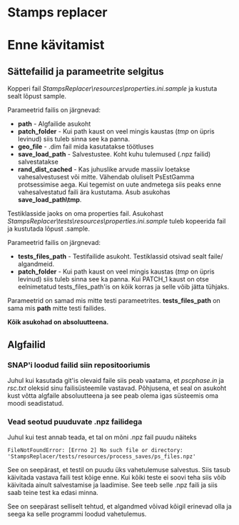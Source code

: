 # Stamps replacer

# Enne kävitamist

## Sättefailid ja parameetrite selgitus

Kopperi fail _StampsReplacer\resources\properties.ini.sample_ ja kustuta sealt lõpust sample.

Parameetrid failis on järgnevad:
* __path__ - Algfailide asukoht
* __patch_folder__ - Kui path kaust on veel mingis kaustas (_tmp_ on üpris levinud) siis tuleb sinna see ka panna.
* __geo_file__ - .dim fail mida kasutatakse töötluses
* __save_load_path__ - Salvestustee. Koht kuhu tulemused (.npz failid) salvestatakse 
* __rand_dist_cached__ - Kas juhuslike arvude massiiv loetakse vahesalvestusest või mitte. 
Vähendab oluliselt PsEstGamma protsessimise aega. Kui tegemist on uute andmetega siis peaks enne 
vahesalvestatud faili ära kustutama. Asub asukohas __save_load_path\tmp__.

Testiklasside jaoks on oma properties fail. Asukohast _StampsReplacer\tests\resources\properties.ini.sample_ tuleb kopeerida fail ja 
kustutada lõpust .sample.

Parameetrid failis on järgnevad:
* __tests_files_path__ - Testifailide asukoht. Testiklassid otsivad sealt faile/ algandmeid.
* __patch_folder__ - Kui path kaust on veel mingis kaustas (_tmp_ on üpris levinud) siis tuleb sinna see ka panna. 
Kui PATCH_1 kaust on otse eelnimetatud tests_files_path'is on kõik korras ja selle võib jätta tühjaks.

Parameetrid on samad mis mitte testi parameetrites. __tests_files_path__ on sama mis __path__ mitte testi failides.

__Kõik asukohad on absoluutteena.__   

## Algfailid

### SNAP'i loodud failid siin repositooriumis

Juhul kui kasutada git'is olevaid faile siis peab vaatama, et _pscphase.in_ ja _rsc.txt_ oleksid sinu failisüsteemile vastavad. 
Põhjusena, et seal on asukoht kust võtta algfaile absoluutteena ja see peab olema igas süsteemis oma moodi seadistatud.

### Vead seotud puuduvate .npz failidega

Juhul kui test annab teada, et tal on mõni .npz fail puudu näiteks

`FileNotFoundError: [Errno 2] No such file or directory: 'StampsReplacer/tests/resources/process_saves/ps_files.npz'`

See on seepärast, et testil on puudu üks vahetulemuse salvestus. Siis tasub käivitada vastava faili test kõige enne. 
Kui kõiki teste ei soovi teha siis võib käivitada ainult salvestamise ja laadimise. See teeb selle .npz faili ja siis saab 
teine test ka edasi minna. 

See on seepärast selliselt tehtud, et algandmed võivad kõigil erinevad olla ja seega ka selle programmi loodud vahetulemus.  
